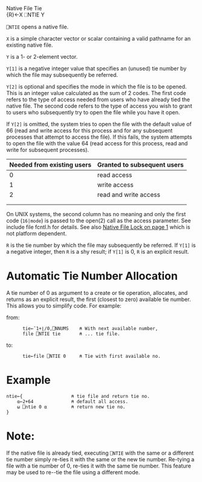 <div class="heading">
  <div class="name">Native File Tie</div>
  <div class="command">{R}←X ⎕NTIE Y</div>
</div>

`⎕NTIE` opens a native file.

`X` is a simple character vector or scalar containing a valid pathname for an existing native file.

`Y` is a 1- or 2-element vector.

`Y[1]` is a negative integer value that specifies an (unused) tie number by which the file may subsequently be referred.

`Y[2]` is optional and specifies the mode in which the file is to be opened.  This is an integer value calculated as the sum of 2 codes.  The first code refers to the type of access needed from users who have already tied the native file.  The second code refers to the type of access you wish to grant to users who subsequently try to open the file while you have it open.

If `Y[2]` is omitted, the system tries to open the file with the default value of 66 (read and write access for this process and for any subsequent processes that attempt to access the file). If this fails, the system attempts to open the file with the value 64 (read access for this process, read and write for subsequent processes).

| Needed from existing users | Granted to subsequent users |
| --- | --- |
| 0 | read access | 0 | see note The original meaning of this value is no longer relevant. 0 now means the same as 16 (no access). |
| 1 | write access | 16 | no access (exclusive) |
| 2 | read and write access | 32 | read access |
|  |  | 48 | write access |
|  |  | 64 | read and write access |

On UNIX systems, the second column has no meaning and only the first code (`16|mode`) is passed to the open(2) call as the access parameter. See include file fcntl.h for details. See also [Native File Lock on page 1](/nlock.md#NativeFileLock) which is not platform dependent.

`R` is the tie number by which the file may subsequently be referred. If `Y[1]` is a negative integer, then `R` is a shy result; if `Y[1]` is 0, `R` is an explicit result.

# Automatic Tie Number Allocation

A tie number of 0 as argument to a create or tie operation, allocates, and returns as an explicit result, the first (closest to zero) available tie number. This allows you to simplify code. For example:

from:
```apl
      tie←¯1+⌊/0,⎕NNUMS    ⍝ With next available number,
      file ⎕NTIE tie       ⍝ ... tie file.
```

to:
```apl
      tie←file ⎕NTIE 0     ⍝ Tie with first available no.
```

# Example
```apl
ntie←{                  ⍝ tie file and return tie no.
    ⍺←2+64              ⍝ default all access.
    ⍵ ⎕ntie 0 ⍺         ⍝ return new tie no.
}
```

# Note:

If the native file is already tied, executing `⎕NTIE` with the same or a different tie number simply re-ties it with the same or the new tie number. Re-tying a file with a tie number of 0, re-ties it with the same tie number. This feature may be used to re--tie the file using a different mode.
